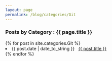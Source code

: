 ```yaml
---
layout: page
permalink: /blog/categories/Git
---
```


<h3> Posts by Category : {{ page.title }} </h3>

<div class="card">
{% for post in site.categories.Git %}
 <li class="category-posts"><span>{{ post.date | date_to_string }}</span> &nbsp; <a href="{{ post.url }}">{{ post.title }}</a></li>
{% endfor %}
</div>
